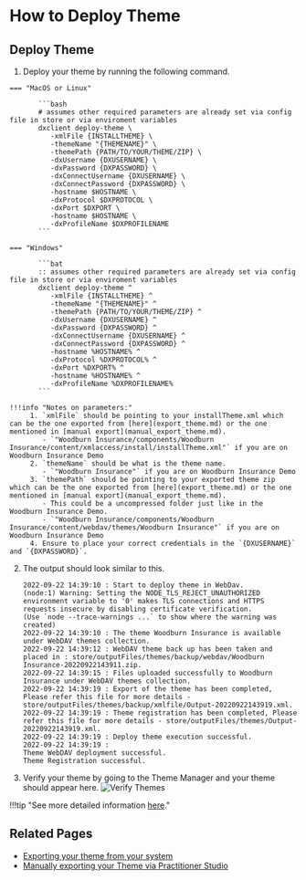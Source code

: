# How to Deploy Theme

## Deploy Theme

   1. Deploy your theme by running the following command.

    === "MacOS or Linux"

           ```bash
           # assumes other required parameters are already set via config file in store or via enviroment variables
           dxclient deploy-theme \
              -xmlFile {INSTALLTHEME} \
              -themeName "{THEMENAME}" \
              -themePath {PATH/TO/YOUR/THEME/ZIP} \
              -dxUsername {DXUSERNAME} \
              -dxPassword {DXPASSWORD} \
              -dxConnectUsername {DXUSERNAME} \
              -dxConnectPassword {DXPASSWORD} \
              -hostname $HOSTNAME \
              -dxProtocol $DXPROTOCOL \
              -dxPort $DXPORT \
              -hostname $HOSTNAME \
              -dxProfileName $DXPROFILENAME
           ```
           
    === "Windows"

           ```bat
           :: assumes other required parameters are already set via config file in store or via enviroment variables
           dxclient deploy-theme ^
              -xmlFile {INSTALLTHEME} ^
              -themeName "{THEMENAME}" ^
              -themePath {PATH/TO/YOUR/THEME/ZIP} ^
              -dxUsername {DXUSERNAME} ^
              -dxPassword {DXPASSWORD} ^
              -dxConnectUsername {DXUSERNAME} ^
              -dxConnectPassword {DXPASSWORD} ^
              -hostname %HOSTNAME% ^
              -dxProtocol %DXPROTOCOL% ^
              -dxPort %DXPORT% ^
              -hostname %HOSTNAME% ^
              -dxProfileName %DXPROFILENAME%
           ```

    !!!info "Notes on parameters:"
         1. `xmlFile` should be pointing to your installTheme.xml which can be the one exported from [here](export_theme.md) or the one mentioned in [manual export](manual_export_theme.md).
            - `"Woodburn Insurance/components/Woodburn Insurance/content/xmlaccess/install/installTheme.xml"` if you are on Woodburn Insurance Demo
         2. `themeName` should be what is the theme name.
            - `"Woodburn Insurance"` if you are on Woodburn Insurance Demo
         3. `themePath` should be pointing to your exported theme zip which can be the one exported from [here](export_theme.md) or the one mentioned in [manual export](manual_export_theme.md).
            - This could be a uncompressed folder just like in the Woodburn Insurance Demo.
            - `"Woodburn Insurance/components/Woodburn Insurance/content/webdav/themes/Woodburn Insurance"` if you are on Woodburn Insurance Demo
         4. Ensure to place your correct credentials in the `{DXUSERNAME}` and `{DXPASSWORD}`.


   2. The output should look similar to this.
   
      ```console
      2022-09-22 14:39:10 : Start to deploy theme in WebDav.
      (node:1) Warning: Setting the NODE_TLS_REJECT_UNAUTHORIZED environment variable to '0' makes TLS connections and HTTPS requests insecure by disabling certificate verification.
      (Use `node --trace-warnings ...` to show where the warning was created)
      2022-09-22 14:39:10 : The theme Woodburn Insurance is available under WebDAV themes collection.
      2022-09-22 14:39:12 : WebDAV theme back up has been taken and placed in : store/outputFiles/themes/backup/webdav/Woodburn Insurance-20220922143911.zip.
      2022-09-22 14:39:15 : Files uploaded successfully to Woodburn Insurance under WebDAV themes collection.
      2022-09-22 14:39:19 : Export of the theme has been completed, Please refer this file for more details - store/outputFiles/themes/backup/xmlfile/Output-20220922143919.xml.
      2022-09-22 14:39:19 : Theme registration has been completed, Please refer this file for more details - store/outputFiles/themes/Output-20220922143919.xml.
      2022-09-22 14:39:19 : Deploy theme execution successful.
      2022-09-22 14:39:19 : 
      Theme WebDAV deployment successful.
      Theme Registration successful.
      ```

   3. Verify your theme by going to the Theme Manager and your theme should appear here.
![Verify Themes](../../../../images/19themes_verify.png)

!!!tip "See more detailed information [here](https://help.hcltechsw.com/digital-experience/9.5/containerization/themes.html)."

## Related Pages
   - [Exporting your theme from your system](export_theme.md)
   - [Manually exporting your Theme via Practitioner Studio](manual_export_theme.md)
